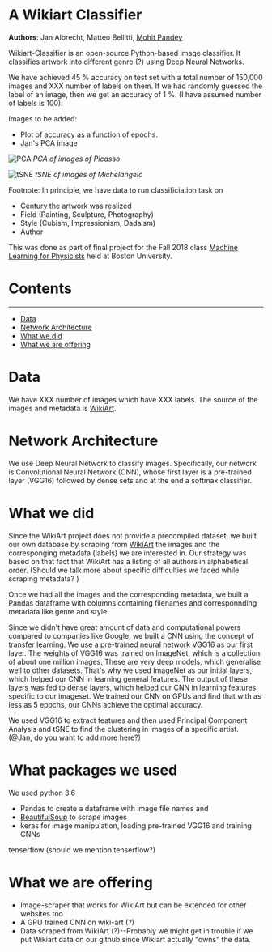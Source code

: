 # A Wikiart Classifier

**Authors**: Jan Albrecht, Matteo Bellitti, [Mohit Pandey](https://github.com/mohitpandey92)

Wikiart-Classifier is an open-source Python-based image classifier. It classifies artwork into different genre (?) using Deep Neural Networks.  

We have achieved 45 % accuracy on test set with a total number of 150,000 images and XXX number of labels on them. If we had randomly guessed the label of an image, then we get an accuracy of 1 %. (I have assumed number of labels is 100).

Images to be added:
- Plot of accuracy as a function of epochs. 
- Jan's PCA image


![PCA](https://github.com/mbellitti/wikiart-classifier/blob/visualisation/src/picasso_example500_PCA.png)
 _PCA of images of Picasso_


![tSNE](https://github.com/mbellitti/wikiart-classifier/blob/visualisation/src/michelangelo_feininger_test_tSNE.png)
_tSNE of images of Michelangelo_

Footnote:
In principle, we have data to run classificiation task on
- Century the artwork was realized
- Field (Painting, Sculpture, Photography)
- Style (Cubism, Impressionism, Dadaism)
- Author



This was done as part of final project for the Fall 2018 class
[Machine Learning for Physicists](https://physics.bu.edu/~pankajm/PY895-ML.html) held at Boston University.


# **Contents**
--------
* [Data](#Data)
* [Network Architecture](#Network-Architecture)
* [What we did](#What-we-did)
* [What we are offering](#What-we-are-offering)


# **Data** 

We have XXX number of images which have XXX labels.  The source of the images and metadata is
[WikiArt](https://www.wikiart.org/). 

 

# **Network Architecture**

We use Deep Neural Network to classify images. Specifically, our network is Convolutional Neural Network (CNN), whose first layer is a pre-trained layer (VGG16) followed by dense sets and at the end a softmax classifier.



# **What we did**
Since the WikiArt project does not provide a precompiled dataset, we built our own database by scraping from [WikiArt](https://www.wikiart.org/)  the images and the corresponging metadata (labels) we are interested in. Our strategy was based on that fact that WikiArt has a listing of all authors in alphabetical order. (Should we talk more about specific difficulties we faced while scraping metadata? )


Once we had all the images and the corresponding metadata, we built a Pandas dataframe with columns containing filenames and corresponnding metadata like genre and style. 

Since we didn't have great amount of data and computational powers compared to companies like Google, we built a CNN using the concept of transfer learning. We use a pre-trained neural network VGG16 as our first layer. The weights of VGG16 was trained on ImageNet, which is a collection of about one million images. These are very deep models, which generalise well to other datasets. That's why we used ImageNet as our initial layers, which helped our CNN in learning general features. The output of these layers was fed to dense layers, which helped our CNN in learning features specific to our imageset. We trained our CNN on GPUs and find that with as less as 5 epochs, our CNNs achieve the optimal accuracy.

We used VGG16 to extract features and then used Principal Component Analysis and tSNE to find the clustering in images of a specific artist. (@Jan, do you want to add more here?)



# **What packages we used**
We used python 3.6
- Pandas to create a dataframe with image file names and
- [BeautifulSoup](https://www.crummy.com/software/BeautifulSoup/bs4/doc/) to scrape images
- keras for image manipulation, loading pre-trained VGG16 and training CNNs 
 
tenserflow (should we mention tenserflow?)


# **What we are offering**

- Image-scraper that works for WikiArt but can be extended for other websites too
- A GPU trained CNN on wiki-art (?)
- Data scraped from WikiArt (?)--Probably we might get in trouble if we put Wikiart data on our github since Wikiart actually "owns" the data.
